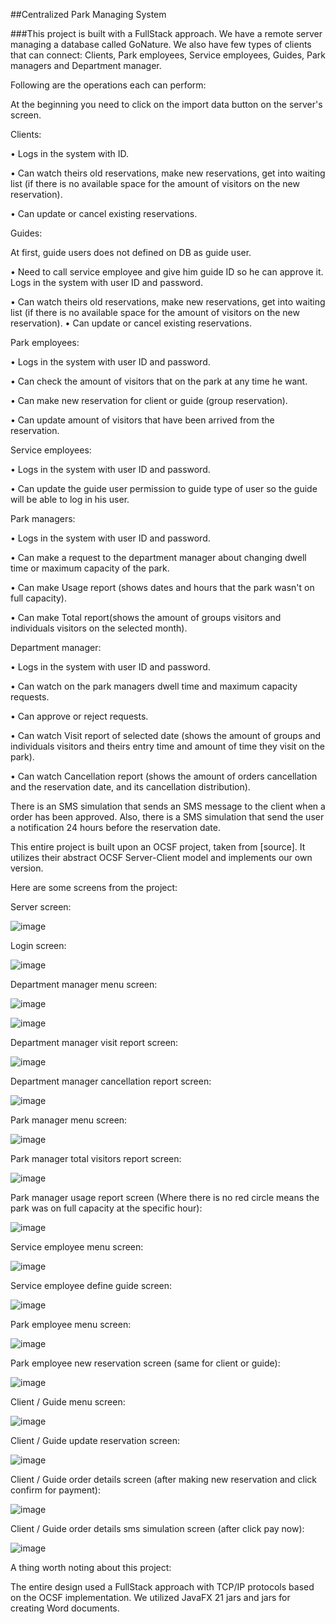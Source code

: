 ##Centralized Park Managing System

###This project is built with a FullStack approach. We have a remote server 
managing a database called GoNature. We also have few types of clients that can connect: Clients, Park employees, Service employees, Guides, Park managers and Department manager.

Following are the operations each can perform:

At the beginning you need to click on the import data button on the server's screen.

Clients: 

  •	Logs in the system with ID.
  
  •	Can watch theirs old reservations, make new reservations, get into waiting list (if there is no available space for the amount of visitors on the new reservation). 
  
  •	Can update or cancel existing reservations.

Guides: 

  At first, guide users does not defined on DB as guide user. 
  
  •	Need to call service employee and give him guide ID so he can approve it. Logs in the system with user ID and password. 
  
  •	Can watch theirs old reservations, make new reservations, get into waiting list (if there is no available space for the amount of visitors on the new reservation). 
  • Can update or cancel existing reservations.

Park employees: 

  •	Logs in the system with user ID and password. 
  
  •	Can check the amount of visitors that on the park at any time he want. 
  
  •	Can make new reservation for client or guide (group reservation). 
  
  •	Can update amount of visitors that have been arrived from the reservation.

Service employees: 

  •	Logs in the system with user ID and password. 
  
  •	Can update the guide user permission to guide type of user so the guide will be able to log in his user.

Park managers: 

  •	Logs in the system with user ID and password. 
  
  •	Can make a request to the department manager about changing dwell time or maximum capacity of the park. 
  
  •	Can make Usage report (shows dates and hours that the park wasn't on full capacity). 
  
  •	Can make Total report(shows the amount of groups visitors and individuals visitors on the selected month).
  

Department manager: 

  •	Logs in the system with user ID and password.
  
  •	Can watch on the park managers dwell time and maximum capacity requests.
  
  •	 Can approve or reject requests. 
  
  •	Can watch Visit report of selected date (shows the amount of groups and individuals visitors and theirs entry time and amount of time they visit on the park). 
  
  •	Can watch Cancellation report (shows the amount of orders cancellation and the reservation date, and its cancellation distribution).

There is an SMS simulation that sends an SMS message to the client when a order has been approved. Also, there is a SMS simulation that send the user a notification 24 hours before the reservation date.

This entire project is built upon an OCSF project, taken from [source]. It utilizes their abstract OCSF Server-Client model and implements our own version.


Here are some screens from the project:

Server screen:

![image](https://github.com/AdarCohen1/GoNature/assets/146540241/f77128e6-abcf-4847-b373-0ea7dc1409ff)

Login screen:

![image](https://github.com/AdarCohen1/GoNature/assets/146540241/560a8537-920d-4c07-9e46-c4dc79268646)

Department manager menu screen:

![image](https://github.com/AdarCohen1/GoNature/assets/146540241/160a9bda-c296-4afe-9577-175ed66d47c0)

![image](https://github.com/AdarCohen1/GoNature/assets/146540241/6a64c20f-edbc-4edd-85ed-d70493b38e05)

Department manager visit report screen:

![image](https://github.com/AdarCohen1/GoNature/assets/146540241/4812b168-d985-4588-a317-86ae637a5034)

Department manager cancellation report screen:

![image](https://github.com/AdarCohen1/GoNature/assets/146540241/6ce02f2a-89bd-442a-88ed-5de5ae07d1a3)

Park manager menu screen:

![image](https://github.com/AdarCohen1/GoNature/assets/146540241/f4615bee-3720-4196-a8e8-069dc4672a73)

Park manager total visitors report screen:

![image](https://github.com/AdarCohen1/GoNature/assets/146540241/9a47932d-eb37-4afa-91e3-65edccba0ca5)

Park manager usage report screen (Where there is no red circle means the park was on full capacity at the specific hour):

![image](https://github.com/AdarCohen1/GoNature/assets/146540241/3cc8c629-d2e7-43b9-b2a2-46ab1bfbade7)

Service employee menu screen:

![image](https://github.com/AdarCohen1/GoNature/assets/146540241/052b5ca6-6556-4ff6-b045-a612dcf03cb6)

Service employee define guide screen:

![image](https://github.com/AdarCohen1/GoNature/assets/146540241/edef3905-0a37-4eed-bc94-0e116775be3f)

Park employee menu screen:

![image](https://github.com/AdarCohen1/GoNature/assets/146540241/91144016-33c0-436f-b544-51bffb401927)

Park employee new reservation screen (same for client or guide):

![image](https://github.com/AdarCohen1/GoNature/assets/146540241/1912a285-e19a-49d0-b588-091df760ab87)

Client / Guide menu screen:

![image](https://github.com/AdarCohen1/GoNature/assets/146540241/f8453326-78a4-48bf-844d-c507a7eebd55)

Client / Guide update reservation screen:

![image](https://github.com/AdarCohen1/GoNature/assets/146540241/73a5c475-cc75-4fbc-b840-efae19b4a921)

Client / Guide order details screen (after making new reservation and click confirm for payment):

![image](https://github.com/AdarCohen1/GoNature/assets/146540241/4e71cb90-2e38-4253-a7fe-fc29cbccfcb7)

Client / Guide order details sms simulation screen (after click pay now):

![image](https://github.com/AdarCohen1/GoNature/assets/146540241/6b684f90-91b6-4830-8e8c-8cee244c16b0)


A thing worth noting about this project:

The entire design used a FullStack approach with TCP/IP protocols based on the OCSF implementation. We utilized JavaFX 21 jars and jars for creating Word documents.

